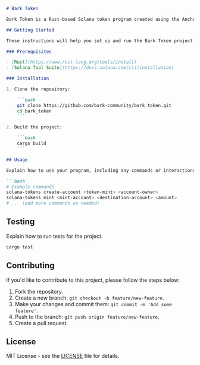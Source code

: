 ```markdown
# Bark Token

Bark Token is a Rust-based Solana token program created using the Anchor framework.

## Getting Started

These instructions will help you set up and run the Bark Token project on your local machine. Ensure you have Rust and the Solana tool suite installed.

### Prerequisites

- [Rust](https://www.rust-lang.org/tools/install)
- [Solana Tool Suite](https://docs.solana.com/cli/installation)

### Installation

1. Clone the repository:

    ```bash
    git clone https://github.com/bark-community/bark_token.git
    cd bark_token
    ```

2. Build the project:

    ```bash
    cargo build
    ```

## Usage

Explain how to use your program, including any commands or interactions with the Solana CLI.

```bash
# Example commands
solana-tokens create-account <token-mint> <account-owner>
solana-tokens mint <mint-account> <destination-account> <amount>
# ... (add more commands as needed)
```

## Testing

Explain how to run tests for the project.

```bash
cargo test
```

## Contributing

If you'd like to contribute to this project, please follow the steps below:

1. Fork the repository.
2. Create a new branch: `git checkout -b feature/new-feature`.
3. Make your changes and commit them: `git commit -m 'Add some feature'`.
4. Push to the branch: `git push origin feature/new-feature`.
5. Create a pull request.

## License

MIT License - see the [LICENSE](LICENSE) file for details.
